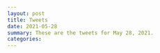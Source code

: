 ```yaml
---
layout: post
title: Tweets
date: 2021-05-28
summary: These are the tweets for May 28, 2021.
categories:
---
```


